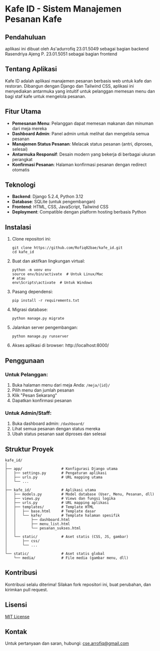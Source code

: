 # Kafe ID - Sistem Manajemen Pesanan Kafe

## Pendahuluan
aplikasi ini dibuat oleh
As'adurrofiq  23.01.5049 sebagai bagian backend
Rasendriya Ajeng P.  23.01.5051 sebagai bagian frontend

## Tentang Aplikasi

Kafe ID adalah aplikasi manajemen pesanan berbasis web untuk kafe dan restoran. Dibangun dengan Django dan Tailwind CSS, aplikasi ini menyediakan antarmuka yang intuitif untuk pelanggan memesan menu dan bagi staf kafe untuk mengelola pesanan.

## Fitur Utama

- **Pemesanan Menu**: Pelanggan dapat memesan makanan dan minuman dari meja mereka
- **Dashboard Admin**: Panel admin untuk melihat dan mengelola semua pesanan
- **Manajemen Status Pesanan**: Melacak status pesanan (antri, diproses, selesai)
- **Antarmuka Responsif**: Desain modern yang bekerja di berbagai ukuran perangkat
- **Konfirmasi Pesanan**: Halaman konfirmasi pesanan dengan redirect otomatis

## Teknologi

- **Backend**: Django 5.2.4, Python 3.12
- **Database**: SQLite (untuk pengembangan)
- **Frontend**: HTML, CSS, JavaScript, Tailwind CSS
- **Deployment**: Compatible dengan platform hosting berbasis Python

## Instalasi

1. Clone repositori ini:
   ```
   git clone https://github.com/Rofiq02bae/kafe_id.git
   cd kafe_id
   ```

2. Buat dan aktifkan lingkungan virtual:
   ```
   python -m venv env
   source env/bin/activate  # Untuk Linux/Mac
   # atau
   env\Scripts\activate  # Untuk Windows
   ```

3. Pasang dependensi:
   ```
   pip install -r requirements.txt
   ```

4. Migrasi database:
   ```
   python manage.py migrate
   ```

5. Jalankan server pengembangan:
   ```
   python manage.py runserver
   ```

6. Akses aplikasi di browser: http://localhost:8000/

## Penggunaan

### Untuk Pelanggan:
1. Buka halaman menu dari meja Anda: `/meja/{id}/`
2. Pilih menu dan jumlah pesanan
3. Klik "Pesan Sekarang"
4. Dapatkan konfirmasi pesanan

### Untuk Admin/Staff:
1. Buka dashboard admin: `/dashboard/`
2. Lihat semua pesanan dengan status mereka
3. Ubah status pesanan saat diproses dan selesai

## Struktur Proyek

```
kafe_id/
│
├── app/                  # Konfigurasi Django utama
│   ├── settings.py       # Pengaturan aplikasi
│   ├── urls.py           # URL mapping utama
│   └── ...
│
├── kafe_id/              # Aplikasi utama
│   ├── models.py         # Model database (User, Menu, Pesanan, dll)
│   ├── views.py          # Views dan fungsi logika
│   ├── urls.py           # URL mapping aplikasi
│   ├── templates/        # Template HTML
│   │   ├── base.html     # Template dasar
│   │   └── kafe/         # Template halaman spesifik
│   │       ├── dashboard.html
│   │       ├── menu_list.html
│   │       └── pesanan_sukses.html
│   │
│   └── static/           # Aset statis (CSS, JS, gambar)
│       ├── css/
│       └── ...
│
└── static/               # Aset statis global
    └── media/            # File media (gambar menu, dll)
```

## Kontribusi

Kontribusi selalu diterima! Silakan fork repositori ini, buat perubahan, dan kirimkan pull request.

## Lisensi

[MIT License](LICENSE)

## Kontak

Untuk pertanyaan dan saran, hubungi: cse.arrofiq@gmail.com